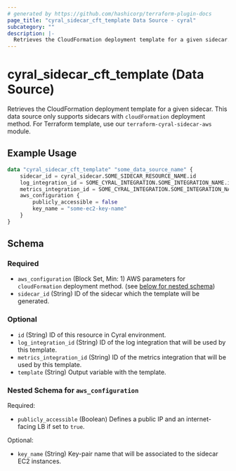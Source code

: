 ```yaml
---
# generated by https://github.com/hashicorp/terraform-plugin-docs
page_title: "cyral_sidecar_cft_template Data Source - cyral"
subcategory: ""
description: |-
  Retrieves the CloudFormation deployment template for a given sidecar. This data source only supports sidecars with cloudFormation deployment method. For Terraform template, use our terraform-cyral-sidecar-aws module.
---
```


# cyral_sidecar_cft_template (Data Source)

Retrieves the CloudFormation deployment template for a given sidecar. This data source only supports sidecars with `cloudFormation` deployment method. For Terraform template, use our `terraform-cyral-sidecar-aws` module.

## Example Usage

```terraform
data "cyral_sidecar_cft_template" "some_data_source_name" {
    sidecar_id = cyral_sidecar.SOME_SIDECAR_RESOURCE_NAME.id
    log_integration_id = SOME_CYRAL_INTEGRATION.SOME_INTEGRATION_NAME.id
    metrics_integration_id = SOME_CYRAL_INTEGRATION.SOME_INTEGRATION_NAME.id
    aws_configuration {
        publicly_accessible = false
        key_name = "some-ec2-key-name"
    }
}
```

<!-- schema generated by tfplugindocs -->
## Schema

### Required

- `aws_configuration` (Block Set, Min: 1) AWS parameters for `cloudFormation` deployment method. (see [below for nested schema](#nestedblock--aws_configuration))
- `sidecar_id` (String) ID of the sidecar which the template will be generated.

### Optional

- `id` (String) ID of this resource in Cyral environment.
- `log_integration_id` (String) ID of the log integration that will be used by this template.
- `metrics_integration_id` (String) ID of the metrics integration that will be used by this template.
- `template` (String) Output variable with the template.

<a id="nestedblock--aws_configuration"></a>
### Nested Schema for `aws_configuration`

Required:

- `publicly_accessible` (Boolean) Defines a public IP and an internet-facing LB if set to `true`.

Optional:

- `key_name` (String) Key-pair name that will be associated to the sidecar EC2 instances.


